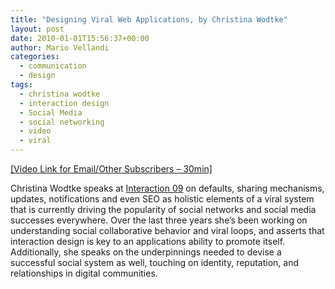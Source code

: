 ```yaml
---
title: "Designing Viral Web Applications, by Christina Wodtke"
layout: post
date: 2010-01-01T15:56:37+00:00
author: Mario Vellandi
categories:
  - communication
  - design
tags:
  - christina wodtke
  - interaction design
  - Social Media
  - social networking
  - video
  - viral
---
```

<a href="http://vimeo.com/4420925">[Video Link for Email/Other Subscribers &#8211; 30min]</a>

Christina Wodtke speaks at <a href="http://interaction09.ixda.org/">Interaction 09</a> on defaults, sharing mechanisms, updates, notifications and even SEO as holistic elements of a viral system that is currently driving the popularity of social networks and social media successes everywhere. Over the last three years she&#8217;s been working on understanding social collaborative behavior and viral loops, and asserts that interaction design is key to an applications ability to promote itself.  Additionally, she speaks on the underpinnings needed to devise a successful social system as well, touching on identity, reputation, and relationships in digital communities.
